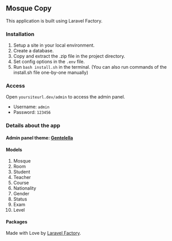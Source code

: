 ## Mosque Copy

This application is built using Laravel Factory.

### Installation
1. Setup a site in your local environment.
2. Create a database.
3. Copy and extract the .zip file in the project directory.
4. Set config options in the `.env` file.
5. Run `bash install.sh` in the terminal. (You can also run commands of the install.sh file one-by-one manually)

### Access

Open `yoursiteurl.dev/admin` to access the admin panel.
- Username: `admin`
- Password: `123456`

### Details about the app
#### Admin panel theme: [Gentelella](https://github.com/puikinsh/gentelella)

#### Models
1. Mosque
2. Room
3. Student
4. Teacher
5. Course
6. Nationality
7. Gender
8. Status
9. Exam
10. Level

#### Packages


Made with Love by [Laravel Factory](https://laravelfactory.com/).
